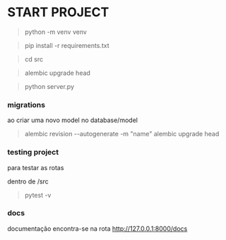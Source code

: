 # START PROJECT

> python -m venv venv

> pip install -r requirements.txt

> cd src

> alembic upgrade head

> python server.py

### migrations

ao criar uma novo model no database/model

> alembic revision --autogenerate -m "name"
> alembic upgrade head

### testing project

para testar as rotas

dentro de /src

> pytest -v

### docs

documentação encontra-se na rota http://127.0.0.1:8000/docs
